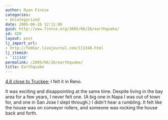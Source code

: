 ```yaml
---
author: Ryan Finnie
categories:
- Uncategorized
date: 2005-06-26 12:11:00
guid: http://www.finnie.org/2005/06/26/earthquake/
id: 429
layout: post
lj_import_url:
- http://fo0bar.livejournal.com/111348.html
lj_itemid:
- '111348'
permalink: /2005/06/26/earthquake/
title: Earthquake
---
```

[4.8 close to Truckee](http://quake.wr.usgs.gov/recenteqs/Quakes/nc51161673.htm); I felt it in Reno.

It was exciting and disappointing at the same time. Despite living in the bay area for a few years, I never felt one. (A big one in Napa I was out of town for, and one in San Jose I slept through.) I didn't hear a rumbling. It felt like the house was on conveyor rollers, and someone was rocking the house back and forth.
